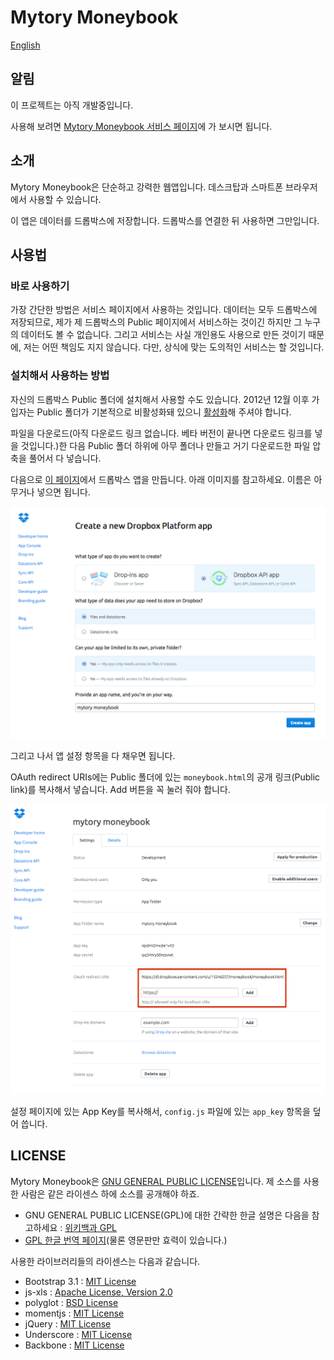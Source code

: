 Mytory Moneybook
================

[English](readme.md)

알림
-------

이 프로젝트는 아직 개발중입니다.

사용해 보려면 [Mytory Moneybook 서비스 페이지](https://dl.dropboxusercontent.com/u/15546257/moneybook/moneybook.html)에 가 보시면 됩니다.


소개
---------

Mytory Moneybook은 단순하고 강력한 웹앱입니다. 데스크탑과 스마트폰 브라우저에서 사용할 수 있습니다.

이 앱은 데이터를 드롭박스에 저장합니다. 드롭박스를 연결한 뒤 사용하면 그만입니다.


사용법
---------

### 바로 사용하기 ###

가장 간단한 방법은 서비스 페이지에서 사용하는 것입니다. 데이터는 모두 드롭박스에 저장되므로, 제가 제 드롭박스의 Public 페이지에서 서비스하는 것이긴 하지만 그 누구의 데이터도 볼 수 없습니다. 그리고 서비스는 사실 개인용도 사용으로 만든 것이기 때문에, 저는 어떤 책임도 지지 않습니다. 다만, 상식에 맞는 도의적인 서비스는 할 것입니다.


### 설치해서 사용하는 방법 ###

자신의 드롭박스 Public 폴더에 설치해서 사용할 수도 있습니다. 2012년 12월 이후 가입자는 Public 폴더가 기본적으로 비활성화돼 있으니 [활성화](https://www.dropbox.com/enable_public_folder)해 주셔야 합니다.

파일을 다운로드(아직 다운로드 링크 없습니다. 베타 버전이 끝나면 다운로드 링크를 넣을 것입니다.)한 다음 Public 폴더 하위에 아무 폴더나 만들고 거기 다운로드한 파일 압축을 풀어서 다 넣습니다.

다음으로 [이 페이지](https://www.dropbox.com/developers/apps/create)에서 드롭박스 앱을 만듭니다. 아래 이미지를 참고하세요. 이름은 아무거나 넣으면 됩니다.

![](images/create-app.png)

그리고 나서 앱 설정 항목을 다 채우면 됩니다. 

OAuth redirect URIs에는 Public 폴더에 있는 `moneybook.html`의 공개 링크(Public link)를 복사해서 넣습니다. Add 버튼을 꼭 눌러 줘야 합니다.

![](images/app-setting.png)

설정 페이지에 있는 App Key를 복사해서, `config.js` 파일에 있는 `app_key` 항목을 덮어 씁니다.


LICENSE
-------

Mytory Moneybook은 [GNU GENERAL PUBLIC LICENSE](http://www.gnu.org/licenses/gpl.html)입니다. 제 소스를 사용한 사람은 같은 라이센스 하에 소스를 공개해야 하죠. 

* GNU GENERAL PUBLIC LICENSE(GPL)에 대한 간략한 한글 설명은 다음을 참고하세요 : [위키백과 GPL](http://ko.wikipedia.org/wiki/GNU_%EC%9D%BC%EB%B0%98_%EA%B3%B5%EC%A4%91_%EC%82%AC%EC%9A%A9_%ED%97%88%EA%B0%80%EC%84%9C)
* [GPL 한글 번역 페이지](http://korea.gnu.org/people/chsong/copyleft/gpl.ko.html)(물론 영문판만 효력이 있습니다.)

사용한 라이브러리들의 라이센스는 다음과 같습니다.

* Bootstrap 3.1 : [MIT License](https://github.com/twbs/bootstrap/blob/master/LICENSE)
* js-xls : [Apache License, Version 2.0](http://www.apache.org/licenses/LICENSE-2.0)
* polyglot : [BSD License](http://airbnb.github.io/polyglot.js/polyglot.html)
* momentjs : [MIT License](https://github.com/moment/moment#license)
* jQuery : [MIT License](https://github.com/jquery/jquery/blob/master/MIT-LICENSE.txt)
* Underscore : [MIT License](http://documentcloud.github.io/underscore/docs/underscore.html)
* Backbone : [MIT License](http://backbonejs.org/docs/backbone.html)
